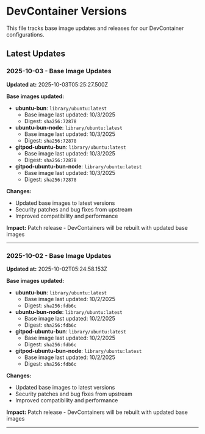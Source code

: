 # DevContainer Versions

This file tracks base image updates and releases for our DevContainer configurations.

## Latest Updates

### 2025-10-03 - Base Image Updates

**Updated at:** 2025-10-03T05:25:27.500Z

**Base images updated:**
- **ubuntu-bun**: `library/ubuntu:latest`
  - Base image last updated: 10/3/2025
  - Digest: `sha256:72878`
- **ubuntu-bun-node**: `library/ubuntu:latest`
  - Base image last updated: 10/3/2025
  - Digest: `sha256:72878`
- **gitpod-ubuntu-bun**: `library/ubuntu:latest`
  - Base image last updated: 10/3/2025
  - Digest: `sha256:72878`
- **gitpod-ubuntu-bun-node**: `library/ubuntu:latest`
  - Base image last updated: 10/3/2025
  - Digest: `sha256:72878`

**Changes:**
- Updated base images to latest versions
- Security patches and bug fixes from upstream
- Improved compatibility and performance

**Impact:** Patch release - DevContainers will be rebuilt with updated base images

---

### 2025-10-02 - Base Image Updates

**Updated at:** 2025-10-02T05:24:58.153Z

**Base images updated:**
- **ubuntu-bun**: `library/ubuntu:latest`
  - Base image last updated: 10/2/2025
  - Digest: `sha256:fdb6c`
- **ubuntu-bun-node**: `library/ubuntu:latest`
  - Base image last updated: 10/2/2025
  - Digest: `sha256:fdb6c`
- **gitpod-ubuntu-bun**: `library/ubuntu:latest`
  - Base image last updated: 10/2/2025
  - Digest: `sha256:fdb6c`
- **gitpod-ubuntu-bun-node**: `library/ubuntu:latest`
  - Base image last updated: 10/2/2025
  - Digest: `sha256:fdb6c`

**Changes:**
- Updated base images to latest versions
- Security patches and bug fixes from upstream
- Improved compatibility and performance

**Impact:** Patch release - DevContainers will be rebuilt with updated base images

---

